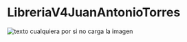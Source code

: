 # LibreriaV4JuanAntonioTorres

![texto cualquiera por si no carga la imagen](https://i.gyazo.com/56146d810ca67bd0eb2707ccee5b9bb7.gif)
